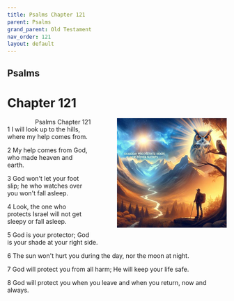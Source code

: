 ```yaml
---
title: Psalms Chapter 121
parent: Psalms
grand_parent: Old Testament
nav_order: 121
layout: default
---
```


## Psalms

# Chapter 121

<div style="clear: both; text-align: right;">
    <div style="max-width: 50%; height: auto; float: right; margin: 0 0 10px 10px; padding-left: 10%;">
        <img src="/assets/Image/Psalms/500/121.jpg" alt="Psalms Chapter 121" class="chapter-image">
    </div>
    <figcaption style="font-size: 14px; text-align: right;">Psalms Chapter 121</figcaption>
</div>
1 I will look up to the hills, where my help comes from.

2 My help comes from God, who made heaven and earth.

3 God won't let your foot slip; he who watches over you won't fall asleep.

4 Look, the one who protects Israel will not get sleepy or fall asleep.

5 God is your protector; God is your shade at your right side.

6 The sun won't hurt you during the day, nor the moon at night.

7 God will protect you from all harm; He will keep your life safe.

8 God will protect you when you leave and when you return, now and always.


